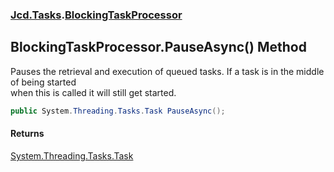 ### [Jcd.Tasks](Jcd.Tasks.md 'Jcd.Tasks').[BlockingTaskProcessor](Jcd.Tasks.BlockingTaskProcessor.md 'Jcd.Tasks.BlockingTaskProcessor')

## BlockingTaskProcessor.PauseAsync() Method

Pauses the retrieval and execution of queued tasks. If a task is in the middle of being started  
when this is called it will still get started.

```csharp
public System.Threading.Tasks.Task PauseAsync();
```

#### Returns
[System.Threading.Tasks.Task](https://docs.microsoft.com/en-us/dotnet/api/System.Threading.Tasks.Task 'System.Threading.Tasks.Task')
